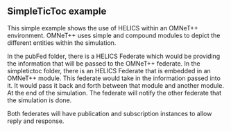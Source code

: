 ## SimpleTicToc example

This simple example shows the use of HELICS within an OMNeT++ environment. 
OMNeT++ uses simple and compound modules to depict the different entities within the simulation. 

In the pubFed folder, there is a HELICS Federate which would be providing the information that will be passed to the OMNeT++ federate. 
In the simpletictoc folder, there is an HELICS Federate that is embedded in an OMNeT++ module. This federate would take in the information passed into it. It would pass it back and forth between that module and another module. At the end of the simulation. The federate will notify the other federate that the simulation is done. 

Both federates will have publication and subscription instances to allow reply and response. 
